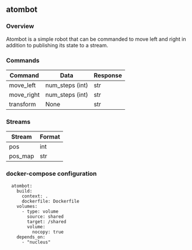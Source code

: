 ## atombot


### Overview
Atombot is a simple robot that can be commanded to move left and right in addition to publishing its state to a stream.


### Commands
| Command | Data | Response |
| ------- | ---- | -------- |
| move_left | num_steps (int) | str |
| move_right | num_steps (int) | str |
| transform | None | str |


### Streams
| Stream | Format |
| ------ | ------ |
| pos | int |
| pos_map | str |


### docker-compose configuration
```
  atombot:
    build:
      context: .
      dockerfile: Dockerfile
    volumes:
      - type: volume
        source: shared
        target: /shared
        volume:
          nocopy: true
    depends_on:
      - "nucleus"
```
